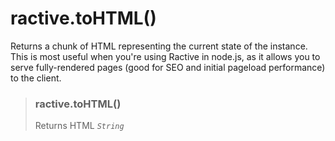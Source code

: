 # ractive.toHTML()


Returns a chunk of HTML representing the current state of the instance. This is most useful when you're using Ractive in node.js, as it allows you to serve fully-rendered pages (good for SEO and initial pageload performance) to the client.


> ### ractive.toHTML()
> Returns HTML *`String`*
